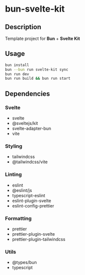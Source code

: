 # bun-svelte-kit

## Description

Template project for **Bun** + **Svelte Kit**

## Usage

```bash
bun install
bun --bun run svelte-kit sync
bun run dev
bun run build && bun run start
```

## Dependencies

### Svelte

- svelte
- @sveltejs/kit
- svelte-adapter-bun
- vite

### Styling

- tailwindcss
- @tailwindcss/vite

### Linting

- eslint
- @eslint/js
- typescript-eslint
- eslint-plugin-svelte
- eslint-config-prettier

### Formatting

- prettier
- prettier-plugin-svelte
- prettier-plugin-tailwindcss

### Utils

- @types/bun
- typescript
